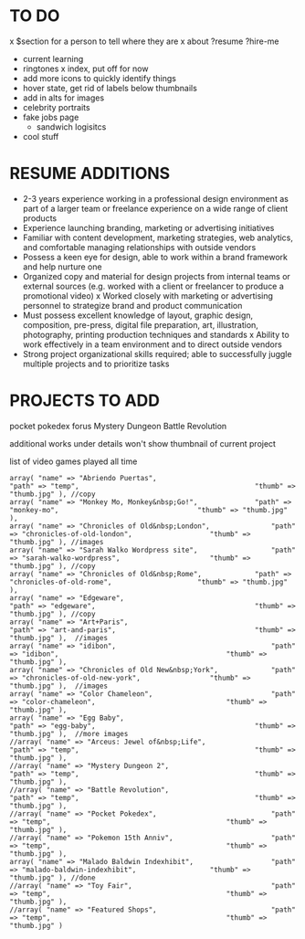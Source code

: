 
# TO DO
x $section for a person to tell where they are
x about ?resume ?hire-me
- current learning
- ringtones
x index, put off for now
- add more icons to quickly identify things
- hover state, get rid of labels below thumbnails
- add in alts for images
- celebrity portraits
- fake jobs page
	- sandwich logisitcs
- cool stuff

# RESUME ADDITIONS
- 2-3 years experience working in a professional design environment as part of a larger team or freelance experience on a wide range of client products
- Experience launching branding, marketing or advertising initiatives
- Familiar with content development, marketing strategies, web analytics, and comfortable managing relationships with outside vendors
- Possess a keen eye for design, able to work within a brand framework and help nurture one
- Organized copy and material for design projects from internal teams or external sources (e.g. worked with a client or freelancer to produce a promotional video)
x Worked closely with marketing or advertising personnel to strategize brand and product communication
- Must possess excellent knowledge of layout, graphic design, composition, pre-press, digital file preparation, art, illustration, photography, printing production techniques and standards
x Ability to work effectively in a team environment and to direct outside vendors
- Strong project organizational skills required; able to successfully juggle multiple projects and to prioritize tasks

# PROJECTS TO ADD
pocket pokedex
forus
Mystery Dungeon
Battle Revolution

additional works under details won't show thumbnail of current project

list of video games played all time


	array( "name" => "Abriendo Puertas",								"path" => "temp",											"thumb" => "thumb.jpg" ), //copy
	array( "name" => "Monkey Mo, Monkey&nbsp;Go!",		 		"path" => "monkey-mo",									"thumb" => "thumb.jpg" ), 
	array( "name" => "Chronicles of Old&nbsp;London", 				"path" => "chronicles-of-old-london",					"thumb" => "thumb.jpg" ), //images
	array( "name" => "Sarah Walko Wordpress site",					"path" => "sarah-walko-wordpress",						"thumb" => "thumb.jpg" ), //copy
	array( "name" => "Chronicles of Old&nbsp;Rome",			 	"path" => "chronicles-of-old-rome",						"thumb" => "thumb.jpg" ),
	array( "name" => "Edgeware", 										"path" => "edgeware",										"thumb" => "thumb.jpg" ), //copy
	array( "name" => "Art+Paris",										"path" => "art-and-paris",									"thumb" => "thumb.jpg" ),  //images
	array( "name" => "idibon", 										"path" => "idibon",											"thumb" => "thumb.jpg" ),
	array( "name" => "Chronicles of Old New&nbsp;York", 			"path" => "chronicles-of-old-new-york",					"thumb" => "thumb.jpg" ),  //images
	array( "name" => "Color Chameleon", 							"path" => "color-chameleon",								"thumb" => "thumb.jpg" ), 
	array( "name" => "Egg Baby", 										"path" => "egg-baby",										"thumb" => "thumb.jpg" ),  //more images
	//array( "name" => "Arceus: Jewel of&nbsp;Life",					"path" => "temp",											"thumb" => "thumb.jpg" ),
	//array( "name" => "Mystery Dungeon 2", 							"path" => "temp",											"thumb" => "thumb.jpg" ),
	//array( "name" => "Battle Revolution", 							"path" => "temp",											"thumb" => "thumb.jpg" ),
	//array( "name" => "Pocket Pokedex", 							"path" => "temp",											"thumb" => "thumb.jpg" ),
	//array( "name" => "Pokemon 15th Anniv", 						"path" => "temp",											"thumb" => "thumb.jpg" ),
	array( "name" => "Malado Baldwin Indexhibit",					"path" => "malado-baldwin-indexhibit",					"thumb" => "thumb.jpg" ), //done
	//array( "name" => "Toy Fair", 									"path" => "temp",											"thumb" => "thumb.jpg" ),
	//array( "name" => "Featured Shops", 							"path" => "temp",											"thumb" => "thumb.jpg" )